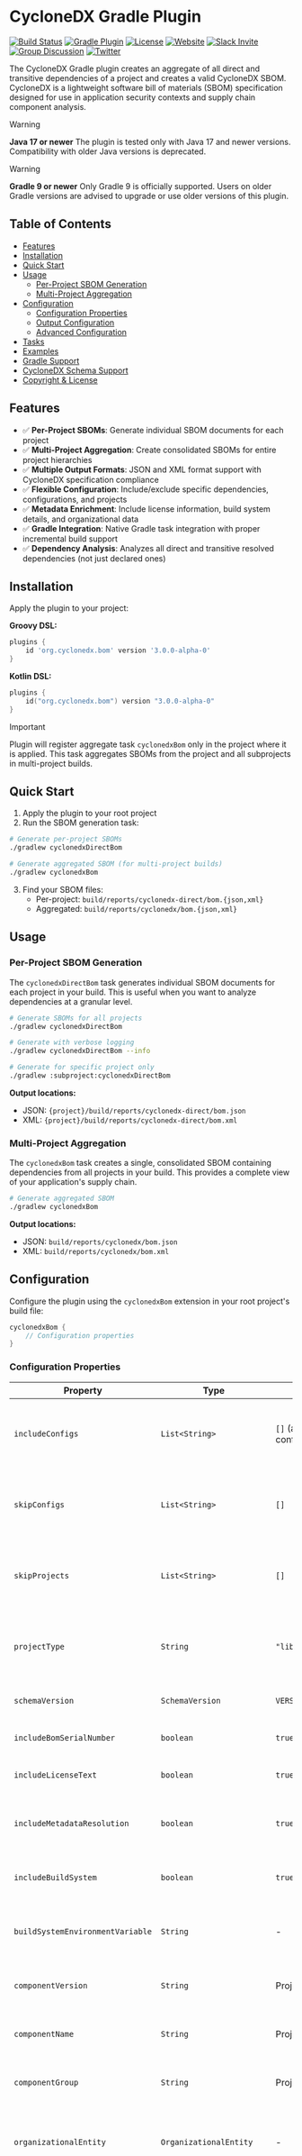 # CycloneDX Gradle Plugin

[![Build Status](https://github.com/CycloneDX/cyclonedx-gradle-plugin/workflows/Build%20CI/badge.svg)](https://github.com/CycloneDX/cyclonedx-gradle-plugin/actions?workflow=Build+CI)
[![Gradle Plugin](https://img.shields.io/maven-metadata/v?label=Gradle%20Plugin&metadataUrl=https%3A%2F%2Fplugins.gradle.org%2Fm2%2Forg%2Fcyclonedx%2Fbom%2Forg.cyclonedx.bom.gradle.plugin%2Fmaven-metadata.xml)](https://plugins.gradle.org/plugin/org.cyclonedx.bom)
[![License](https://img.shields.io/badge/license-Apache%202.0-brightgreen.svg)](LICENSE)
[![Website](https://img.shields.io/badge/https://-cyclonedx.org-blue.svg)](https://cyclonedx.org/)
[![Slack Invite](https://img.shields.io/badge/Slack-Join-blue?logo=slack&labelColor=393939)](https://cyclonedx.org/slack/invite)
[![Group Discussion](https://img.shields.io/badge/discussion-groups.io-blue.svg)](https://groups.io/g/CycloneDX)
[![Twitter](https://img.shields.io/twitter/url/http/shields.io.svg?style=social&label=Follow)](https://twitter.com/CycloneDX_Spec)

The CycloneDX Gradle plugin creates an aggregate of all direct and transitive dependencies of a project
and creates a valid CycloneDX SBOM. CycloneDX is a lightweight software bill of materials
(SBOM) specification designed for use in application security contexts and supply chain component analysis.

> [!WARNING]
> **Java 17 or newer**
> The plugin is tested only with Java 17 and newer versions. Compatibility with older Java versions is deprecated.

> [!WARNING]
> **Gradle 9 or newer**
> Only Gradle 9 is officially supported. Users on older Gradle versions are advised to upgrade or use older versions of
> this plugin.

## Table of Contents

- [Features](#features)
- [Installation](#installation)
- [Quick Start](#quick-start)
- [Usage](#usage)
    - [Per-Project SBOM Generation](#per-project-sbom-generation)
    - [Multi-Project Aggregation](#multi-project-aggregation)
- [Configuration](#configuration)
    - [Configuration Properties](#configuration-properties)
    - [Output Configuration](#output-configuration)
    - [Advanced Configuration](#advanced-configuration)
- [Tasks](#tasks)
- [Examples](#examples)
- [Gradle Support](#gradle-support)
- [CycloneDX Schema Support](#cyclonedx-schema-support)
- [Copyright & License](#copyright--license)

## Features

- ✅ **Per-Project SBOMs**: Generate individual SBOM documents for each project
- ✅ **Multi-Project Aggregation**: Create consolidated SBOMs for entire project hierarchies
- ✅ **Multiple Output Formats**: JSON and XML format support with CycloneDX specification compliance
- ✅ **Flexible Configuration**: Include/exclude specific dependencies, configurations, and projects
- ✅ **Metadata Enrichment**: Include license information, build system details, and organizational data
- ✅ **Gradle Integration**: Native Gradle task integration with proper incremental build support
- ✅ **Dependency Analysis**: Analyzes all direct and transitive resolved dependencies (not just declared ones)

## Installation

Apply the plugin to your project:

**Groovy DSL:**

```groovy
plugins {
    id 'org.cyclonedx.bom' version '3.0.0-alpha-0'
}
```

**Kotlin DSL:**

```kotlin
plugins {
    id("org.cyclonedx.bom") version "3.0.0-alpha-0"
}
```

> [!IMPORTANT]
> Plugin will register aggregate task `cyclonedxBom` only in the project where it is applied. This task
> aggregates SBOMs from the project and all subprojects in multi-project builds.

## Quick Start

1. Apply the plugin to your root project
2. Run the SBOM generation task:

```bash
# Generate per-project SBOMs
./gradlew cyclonedxDirectBom

# Generate aggregated SBOM (for multi-project builds)
./gradlew cyclonedxBom
```

3. Find your SBOM files:
    - Per-project: `build/reports/cyclonedx-direct/bom.{json,xml}`
    - Aggregated: `build/reports/cyclonedx/bom.{json,xml}`

## Usage

### Per-Project SBOM Generation

The `cyclonedxDirectBom` task generates individual SBOM documents for each project in your build. This is useful when
you want
to analyze dependencies at a granular level.

```bash
# Generate SBOMs for all projects
./gradlew cyclonedxDirectBom

# Generate with verbose logging
./gradlew cyclonedxDirectBom --info

# Generate for specific project only
./gradlew :subproject:cyclonedxDirectBom
```

**Output locations:**

- JSON: `{project}/build/reports/cyclonedx-direct/bom.json`
- XML: `{project}/build/reports/cyclonedx-direct/bom.xml`

### Multi-Project Aggregation

The `cyclonedxBom` task creates a single, consolidated SBOM containing dependencies from all projects in your
build. This provides a complete view of your application's supply chain.

```bash
# Generate aggregated SBOM
./gradlew cyclonedxBom
```

**Output locations:**

- JSON: `build/reports/cyclonedx/bom.json`
- XML: `build/reports/cyclonedx/bom.xml`

## Configuration

Configure the plugin using the `cyclonedxBom` extension in your root project's build file:

```groovy
cyclonedxBom {
    // Configuration properties
}
```

### Configuration Properties

| Property                         | Type                      | Default                   | Description                                                                        |
|----------------------------------|---------------------------|---------------------------|------------------------------------------------------------------------------------|
| `includeConfigs`                 | `List<String>`            | `[]` (all configurations) | Configurations to include in SBOM generation. Supports regex patterns              |
| `skipConfigs`                    | `List<String>`            | `[]`                      | Configurations to exclude from SBOM generation. Supports regex patterns            |
| `skipProjects`                   | `List<String>`            | `[]`                      | Project names to exclude from aggregated SBOM generation                           |
| `projectType`                    | `String`                  | `"library"`               | Type of project (`"application"`, `"library"`, `"framework"`, `"container"`, etc.) |
| `schemaVersion`                  | `SchemaVersion`           | `VERSION_16`              | CycloneDX schema version to use                                                    |
| `includeBomSerialNumber`         | `boolean`                 | `true`                    | Include unique BOM serial number                                                   |
| `includeLicenseText`             | `boolean`                 | `true`                    | Include full license text in components                                            |
| `includeMetadataResolution`      | `boolean`                 | `true`                    | Include complete metadata resolution for components                                |
| `includeBuildSystem`             | `boolean`                 | `true`                    | Include build system URL from CI environment                                       |
| `buildSystemEnvironmentVariable` | `String`                  | -                         | Custom environment variable for build system URL                                   |
| `componentVersion`               | `String`                  | Project version           | Override the main component version                                                |
| `componentName`                  | `String`                  | Project name              | Override the main component name                                                   |
| `componentGroup`                 | `String`                  | Project group             | Override the main component group                                                  |
| `organizationalEntity`           | `OrganizationalEntity`    | -                         | Organizational metadata for the project, including name, URLs, and contacts        |
| `externalReferences`             | `List<ExternalReference>` | Git remote URL            | External references for the project, such as documentation or issue trackers       |
| `licenseChoice`                  | `LicenseChoice`           | -                         | License information for the main component                                         |

### Output Configuration

Configure output files using explicit properties for each task. The plugin supports both JSON and XML formats
simultaneously or individually:

```kotlin
allprojects {
    tasks.withType<CyclonedxDirectTask> {
        // Configure JSON output (default: build/reports/cyclonedx/bom.json)
        jsonOutput.set(file("build/reports/cyclonedx/${project.name}-bom.json"))
        // Configure XML output (default: build/reports/cyclonedx/bom.xml)
        xmlOutput.set(file("build/reports/cyclonedx/${project.name}-bom.xml"))
    }
    tasks.withType<CyclonedxAggregateTask> {
        // Configure JSON output (default: build/reports/cyclonedx-aggregate/bom.json)
        jsonOutput.set(file("build/reports/cyclonedx-aggregate/${project.name}-bom.json"))
        // Configure XML output (default: build/reports/cyclonedx-aggregate/bom.xml)
        xmlOutput.set(file("build/reports/cyclonedx-aggregate/${project.name}-bom.xml"))
    }
}
```

#### Disabling Output Formats

To generate only one format, you can disable the other by unsetting its convention:

```kotlin
tasks.withType<CyclonedxDirectTask> {
    // Generate only JSON format
    xmlOutput.unsetConvention()
    // Or generate only XML format
    jsonOutput.unsetConvention()
}
tasks.withType<CyclonedxAggregateTask> {
    // Generate only JSON format
    xmlOutput.unsetConvention()
    // Or generate only XML format
    jsonOutput.unsetConvention()
}
```

### Advanced Configuration

```kotlin
cyclonedxBom {
    // Include only runtime dependencies
    includeConfigs = ["runtimeClasspath", "compileClasspath"]

    // Exclude all test-related configurations using regex
    skipConfigs = [".*test.*", ".*Test.*"]

    // Skip specific projects from aggregation
    skipProjects = ["test-utils", "integration-tests"]

    // Set application metadata
    projectType = "application"
    componentName = "my-microservice"
    componentVersion = "2.0.0-SNAPSHOT"

    // Schema configuration
    schemaVersion = org.cyclonedx.model.schema.SchemaVersion.VERSION_16

    // Metadata options
    includeBomSerialNumber = true
    includeLicenseText = true
    includeMetadataResolution = true
    includeBuildSystem = true

    // Custom build system URL template
    buildSystemEnvironmentVariable = '${CI_PIPELINE_URL}/jobs/${CI_JOB_ID}'

    // Custom output locations
    jsonOutput = file("build/reports/sbom/${project.name}-sbom.json")
    xmlOutput = file("build/reports/sbom/${project.name}-sbom.xml")
}
```

## Tasks

| Task                 | Description                                        | Scope                    | Type                     | Output Location                   |
|----------------------|----------------------------------------------------|--------------------------|--------------------------|-----------------------------------|
| `cyclonedxDirectBom` | Generates per-project SBOM documents               | Individual projects      | `CyclonedxDirectTask`    | `build/reports/cyclonedx-direct/` |
| `cyclonedxBom`       | Generates aggregated SBOM for multi-project builds | Entire project hierarchy | `CyclonedxAggregateTask` | `build/reports/cyclonedx/`        |

Both tasks support:

- Incremental builds
- Parallel execution
- Configuration cache
- Build cache

## Examples

#### Simple Java Application

```kotlin
plugins {
    id("org.cyclonedx.bom") version "3.0.0-alpha-0"
    id("application")
}

cyclonedxBom {
    projectType = "application"
    includeConfigs = listOf("runtimeClasspath")
}
```

#### Multi-Project with Filtering

```kotlin
// Root build.gradle.kts
plugins {
    id("org.cyclonedx.bom") version "3.0.0-alpha-0"
}

cyclonedxBom {
    // Exclude test and development subprojects
    skipProjects = listOf("test-utils", "dev-tools", "benchmarks")

    // Include only production dependencies
    includeConfigs = listOf("runtimeClasspath", "compileClasspath")
    skipConfigs = listOf("testRuntimeClasspath", "testCompileClasspath")

    // Application metadata
    projectType = "application"
    componentGroup = "com.example"
    componentName = "my-enterprise-app"
    componentVersion = "1.0.0"

    // Enable build system tracking
    includeBuildSystem = true
}
```

#### Organizational Entity

```kotlin
import org.cyclonedx.model.*
import org.cyclonedx.model.schema.*

plugins {
    id("org.cyclonedx.bom") version "3.0.0-alpha-0"
    id("java")
}

cyclonedxBom {
    // Project configuration
    projectType = "application"
    schemaVersion = SchemaVersion.VERSION_16

    // Component details
    componentName = "acme-payment-service"
    componentVersion = "3.1.0"

    // Dependency filtering
    includeConfigs = listOf("runtimeClasspath", "compileClasspath")
    skipConfigs = listOf(".*test.*", ".*benchmark.*")

    // Metadata options
    includeBomSerialNumber = true
    includeLicenseText = true
    includeMetadataResolution = true
    includeBuildSystem = true
    buildSystemEnvironmentVariable = "\${BUILD_URL}"

    // Organizational metadata
    organizationalEntity = OrganizationalEntity().apply {
        name = "ACME Corporation"
        urls = listOf("https://www.acme.com", "https://security.acme.com")
        addContact(OrganizationalContact().apply {
            name = "Security Team"
            email = "security@acme.com"
            phone = "+1-555-SECURITY"
        })
    }
}
```

#### External Reference Example

```kotlin
import org.cyclonedx.model.*

plugins {
    id("org.cyclonedx.bom") version "3.0.0-alpha-0"
    id("java")
}

cyclonedxBom {
    externalReferences = listOf(
        ExternalReference().apply {
            url = "https://cyclonedx.org/"
            type = ExternalReference.Type.WEBSITE
        }
    )
}
```

#### Licenses Example

```kotlin
import org.cyclonedx.model.*

plugins {
    id("org.cyclonedx.bom") version "3.0.0-alpha-0"
    id("java")
}
cyclonedxBom {
    // Specify licenses for the main component
    licenseChoice = LicenseChoice().apply {
        addLicense(License().apply {
            name = "Apache-2.0"
            url = "https://www.apache.org/licenses/LICENSE-2.0.txt"
        })
    }
}
```

#### CI Metadata Example

```kotlin
plugins {
    id("org.cyclonedx.bom") version "3.0.0-alpha-0"
    id("java")
}

cyclonedxBom {
    projectType = "application"

    // Dynamic versioning for CI/CD
    componentVersion = System.getenv("BUILD_VERSION") ?: project.version.toString()

    // Build system integration
    includeBuildSystem = true
    buildSystemEnvironmentVariable = "\${BUILD_URL}"

    // Conditional configuration based on environment
    if (System.getenv("CI") == "true") {
        // CI environment - include all runtime dependencies
        includeConfigs = listOf("runtimeClasspath", "compileClasspath")
        skipConfigs = listOf("testRuntimeClasspath")
    } else {
        // Local development - lighter analysis
        includeConfigs = listOf("runtimeClasspath")
    }
}

tasks.withType<CyclonedxAggregateTask> {
    // Timestamped output artifacts (WARNING: will disable Gradle cache)
    jsonOutput = file("build/artifacts/sbom-${Instant.now()}.json")
    xmlOutput.unsetConvention()
}
```

For detailed metadata structure information, refer to
the [CycloneDX specification](https://cyclonedx.org/docs/1.6/json/#metadata).

## Gradle Support

The following table provides information on the version of this Gradle plugin, the Gradle version supported.

| Version | Gradle Version |
|---------|----------------|
| 3.x.x   | Gradle 9.0+    |
| 2.x.x   | Gradle 8.0+    |
| 1.x.x   | Gradle <8.0    |

## CycloneDX Schema Support

The following table provides information on the version of this Gradle plugin, the CycloneDX schema version supported,
as well as the output format options. Use the latest possible version of this plugin that is the compatible with
the CycloneDX version supported by the target system.

| Version | Schema Version | Format(s) |
|---------|----------------|-----------|
| 3.x.x   | CycloneDX v1.6 | XML/JSON  |
| 2.x.x   | CycloneDX v1.6 | XML/JSON  |
| 1.10.x  | CycloneDX v1.6 | XML/JSON  |
| 1.9.x   | CycloneDX v1.6 | XML/JSON  |
| 1.8.x   | CycloneDX v1.5 | XML/JSON  |
| 1.7.x   | CycloneDX v1.4 | XML/JSON  |
| 1.6.x   | CycloneDX v1.4 | XML/JSON  |
| 1.5.x   | CycloneDX v1.3 | XML/JSON  |
| 1.4.x   | CycloneDX v1.3 | XML/JSON  |
| 1.2.x   | CycloneDX v1.2 | XML/JSON  |
| 1.1.x   | CycloneDX v1.1 | XML       |
| 1.0x    | CycloneDX v1.0 | XML       |

## Copyright & License

CycloneDX Gradle Plugin is Copyright (c) OWASP Foundation. All Rights Reserved.

Permission to modify and redistribute is granted under the terms of the Apache 2.0 license. See the [LICENSE] file for
the full license.

[License]: https://github.com/CycloneDX/cyclonedx-gradle-plugin/blob/master/LICENSE
